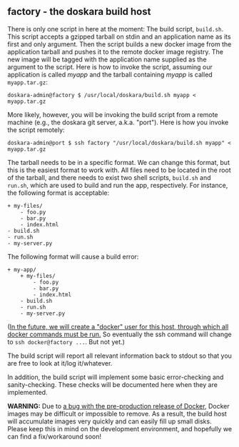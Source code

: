 ## factory - the doskara build host

There is only one script in here at the moment: The build script, `build.sh`. This script accepts a gzipped tarball on stdin and an application name as its first and only argument. Then the script builds a new docker image from the application tarball and pushes it to the remote docker image registry. The new image will be tagged with the application name supplied as the argument to the script. Here is how to invoke the script, assuming our application is called *myapp* and the tarball containing *myapp* is called `myapp.tar.gz`:

    doskara-admin@factory $ /usr/local/doskara/build.sh myapp < myapp.tar.gz

More likely, however, you will be invoking the build script from a remote machine (e.g., the doskara git server, a.k.a. "port"). Here is how you invoke the script remotely:

    doskara-admin@port $ ssh factory "/usr/local/doskara/build.sh myapp" < myapp.tar.gz

The tarball needs to be in a specific format.  We can change this format, but this is the easiest format to work with.  All files need to be located in the root of the tarball, and there needs to exist two shell scripts, `build.sh` and `run.sh`, which are used to build and run the app, respectively.  For instance, the following format is acceptable:

    + my-files/
        - foo.py
        - bar.py
        - index.html
    - build.sh
    - run.sh
    - my-server.py

The following format will cause a build error:

    + my-app/
        + my-files/
            - foo.py
            - bar.py
            - index.html
        - build.sh
        - run.sh
        - my-server.py

([In the future, we will create a "docker" user for this host, through which all docker commands must be run.](../blueprint/todo.md)  So eventually the ssh command will change to `ssh docker@factory ...`.  But not yet.)

The build script will report all relevant information back to stdout so that you are free to look at it/log it/whatever.

In addition, the build script will implement some basic error-checking and sanity-checking. These checks will be documented here when they are implemented.

**WARNING:** Due to [a bug with the pre-production release of Docker](https://github.com/dotcloud/docker/issues/2714), Docker images may be difficult or impossible to remove.  As a result, the build host will accumulate images very quickly and can easily fill up small disks.  Please keep this in mind on the development environment, and hopefully we can find a fix/workaround soon!
